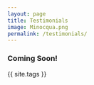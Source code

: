 ```yaml
---
layout: page
title: Testimonials
image: Minocqua.png
permalink: /testimonials/
---
```

### Coming Soon!


{{ site.tags }}
